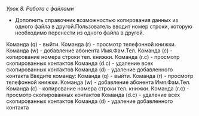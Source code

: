  *Урок 8. Работа с файлами*
* Дополнить справочник возможностью копирования данных из одного файла в другой.Пользователь вводит номер строки, которую необходимо перенести из одного файла в другой.

 Команда (q) - выйти. 
 Команда (r) - просмотр телефонной книжки. 
 Команда (w) - добавление абонента Имя.Фам.Тел. 
 Команда (с) - копирование номера строки тел. книжки. 
 Команда (r.c) - просмотр скопированных контактов 
 Команда (d.c) - удаление всех скопированных контактов 
 Команда (d) - удаление добавленного контакта 
 Введите команду: 
 Команда (q) - выйти. 
 Команда (r) - просмотр телефонной книжки. 
 Команда (w) - добавление абонента Имя.Фам.Тел. 
 Команда (с) - копирование номера строки тел. книжки. 
 Команда (r.c) - просмотр скопированных контактов 
 Команда (d.c) - удаление всех скопированных контактов 
 Команда (d) - удаление добавленного контакта 
